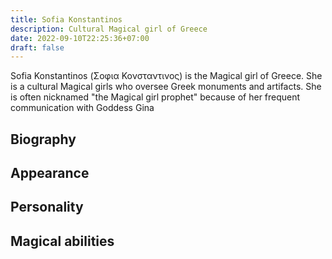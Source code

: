 ```yaml
---
title: Sofia Konstantinos
description: Cultural Magical girl of Greece
date: 2022-09-10T22:25:36+07:00
draft: false
---
```

Sofia Konstantinos (Σοφια Κονσταντινος) is the Magical girl of Greece. She is a cultural Magical girls who oversee Greek monuments and artifacts. She is often nicknamed "the Magical girl prophet" because of her frequent communication with Goddess Gina

## Biography

## Appearance

## Personality

## Magical abilities
